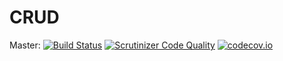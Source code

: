 # CRUD

Master: [![Build Status](https://travis-ci.org/sebaks/crud.svg)](https://travis-ci.org/sebaks/crud)
[![Scrutinizer Code Quality](https://scrutinizer-ci.com/g/sebaks/crud/badges/quality-score.png?b=master)](https://scrutinizer-ci.com/g/sebaks/crud/?branch=master)
[![codecov.io](https://codecov.io/github/sebaks/crud/coverage.svg?branch=master)](https://codecov.io/github/sebaks/crud?branch=master)
